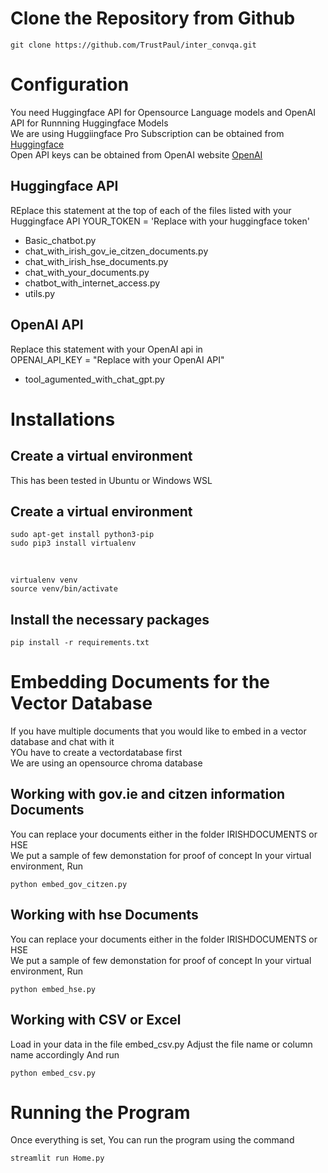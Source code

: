 # Clone the Repository from Github
````
git clone https://github.com/TrustPaul/inter_convqa.git
````
# Configuration
You need Huggingface API for Opensource Language models and OpenAI API for Runnning Huggingface Models <br>
We are using Huggiingface Pro Subscription can be obtained from [Huggingface](https://huggingface.co/blog/inference-pro) <br>
Open API keys can be obtained from OpenAI website [OpenAI](https://openai.com/) <br>
## Huggingface API
REplace this statement at the top of each of the files listed with your Huggingface API
YOUR_TOKEN = 'Replace with your huggingface token'
- Basic_chatbot.py
- chat_with_irish_gov_ie_citzen_documents.py
- chat_with_irish_hse_documents.py
- chat_with_your_documents.py
- chatbot_with_internet_access.py
- utils.py

## OpenAI API
Replace this statement with your OpenAI api in <br>
OPENAI_API_KEY = "Replace with your OpenAI API"
- tool_agumented_with_chat_gpt.py



# Installations
## Create a virtual environment
This has been tested in Ubuntu or Windows WSL
## Create a virtual environment
````
sudo apt-get install python3-pip 
sudo pip3 install virtualenv
````

<br>

````
virtualenv venv
source venv/bin/activate
````

## Install the necessary packages
````
pip install -r requirements.txt 
````

# Embedding Documents for the Vector Database
If you have multiple documents that you would like to  embed in a vector database and chat with it <br>
YOu have to create a vectordatabase first <br>
We are using an opensource chroma database <br>

## Working with gov.ie and citzen information Documents
You can replace your documents either in the folder IRISHDOCUMENTS or HSE <br>
We put a sample of few demonstation for proof of concept
In your virtual environment, Run
````
python embed_gov_citzen.py
````

## Working with hse Documents
You can replace your documents either in the folder IRISHDOCUMENTS or HSE <br>
We put a sample of few demonstation for proof of concept
In your virtual environment, Run
````
python embed_hse.py
````

## Working with CSV or Excel
Load in your data in the file embed_csv.py
Adjust the file name or column name accordingly
And run
````
python embed_csv.py
````
# Running the Program
Once everything is set, You can run the program using the command
````
streamlit run Home.py
````
